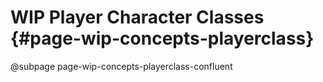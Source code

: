 # WIP Player Character Classes {#page-wip-concepts-playerclass}

@subpage page-wip-concepts-playerclass-confluent